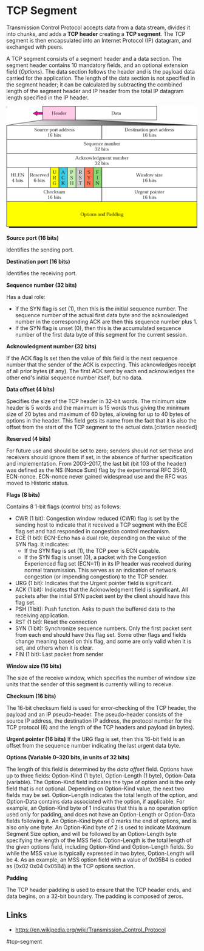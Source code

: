 # TCP Segment

Transmission Control Protocol accepts data from a data stream, divides it into chunks, and adds a __TCP header__ creating a __TCP segment__. The TCP segment is then encapsulated into an Internet Protocol (IP) datagram, and exchanged with peers.

A TCP segment consists of a segment header and a data section. The segment header contains 10 mandatory fields, and an optional extension field (_Options_). The data section follows the header and is the payload data carried for the application. The length of the data section is not specified in the segment header; it can be calculated by subtracting the combined length of the segment header and IP header from the total IP datagram length specified in the IP header.

![TCP segment](_images/tcp-segment.png)

__Source port (16 bits)__

Identifies the sending port.

__Destination port (16 bits)__

Identifies the receiving port.

__Sequence number (32 bits)__

Has a dual role:

* If the SYN flag is set (1), then this is the initial sequence number. The sequence number of the actual first data byte and the acknowledged number in the corresponding ACK are then this sequence number plus 1.
* If the SYN flag is unset (0), then this is the accumulated sequence number of the first data byte of this segment for the current session.

__Acknowledgment number (32 bits)__

If the ACK flag is set then the value of this field is the next sequence number that the sender of the ACK is expecting. This acknowledges receipt of all prior bytes (if any). The first ACK sent by each end acknowledges the other end's initial sequence number itself, but no data.

__Data offset (4 bits)__

Specifies the size of the TCP header in 32-bit words. The minimum size header is 5 words and the maximum is 15 words thus giving the minimum size of 20 bytes and maximum of 60 bytes, allowing for up to 40 bytes of options in the header. This field gets its name from the fact that it is also the offset from the start of the TCP segment to the actual data.[citation needed]

__Reserved (4 bits)__

For future use and should be set to zero; senders should not set these and receivers should ignore them if set, in the absence of further specification and implementation. From 2003–2017, the last bit (bit 103 of the header) was defined as the NS (Nonce Sum) flag by the experimental RFC 3540, ECN-nonce. ECN-nonce never gained widespread use and the RFC was moved to Historic status.

__Flags (8 bits)__

Contains 8 1-bit flags (control bits) as follows:

* CWR (1 bit): Congestion window reduced (CWR) flag is set by the sending host to indicate that it received a TCP segment with the ECE flag set and had responded in congestion control mechanism.
* ECE (1 bit): ECN-Echo has a dual role, depending on the value of the SYN flag. It indicates:
    * If the SYN flag is set (1), the TCP peer is ECN capable.
    * If the SYN flag is unset (0), a packet with the Congestion Experienced flag set (ECN=11) in its IP header was received during normal transmission. This serves as an indication of network congestion (or impending congestion) to the TCP sender.
* URG (1 bit): Indicates that the Urgent pointer field is significant.
* ACK (1 bit): Indicates that the Acknowledgment field is significant. All packets after the initial SYN packet sent by the client should have this flag set.
* PSH (1 bit): Push function. Asks to push the buffered data to the receiving application.
* RST (1 bit): Reset the connection
* SYN (1 bit): Synchronize sequence numbers. Only the first packet sent from each end should have this flag set. Some other flags and fields change meaning based on this flag, and some are only valid when it is set, and others when it is clear.
* FIN (1 bit): Last packet from sender

__Window size (16 bits)__

The size of the receive window, which specifies the number of window size units that the sender of this segment is currently willing to receive.

__Checksum (16 bits)__

The 16-bit checksum field is used for error-checking of the TCP header, the payload and an IP pseudo-header. The pseudo-header consists of the source IP address, the destination IP address, the protocol number for the TCP protocol (6) and the length of the TCP headers and payload (in bytes).

__Urgent pointer (16 bits)__
If the URG flag is set, then this 16-bit field is an offset from the sequence number indicating the last urgent data byte.

__Options (Variable 0–320 bits, in units of 32 bits)__

The length of this field is determined by the _data offset_ field. Options have up to three fields: Option-Kind (1 byte), Option-Length (1 byte), Option-Data (variable). The Option-Kind field indicates the type of option and is the only field that is not optional. Depending on Option-Kind value, the next two fields may be set. Option-Length indicates the total length of the option, and Option-Data contains data associated with the option, if applicable. For example, an Option-Kind byte of 1 indicates that this is a no operation option used only for padding, and does not have an Option-Length or Option-Data fields following it. An Option-Kind byte of 0 marks the end of options, and is also only one byte. An Option-Kind byte of 2 is used to indicate Maximum Segment Size option, and will be followed by an Option-Length byte specifying the length of the MSS field. Option-Length is the total length of the given options field, including Option-Kind and Option-Length fields. So while the MSS value is typically expressed in two bytes, Option-Length will be 4. As an example, an MSS option field with a value of 0x05B4 is coded as (0x02 0x04 0x05B4) in the TCP options section.

__Padding__

The TCP header padding is used to ensure that the TCP header ends, and data begins, on a 32-bit boundary. The padding is composed of zeros.

## Links

* https://en.wikipedia.org/wiki/Transmission_Control_Protocol

#tcp-segment
